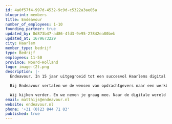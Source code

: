 ```yaml
---
id: 4a0f57f4-997d-4532-9c9d-c5322a3ae05a
blueprint: members
title: Endeavour
number_of_employees: 1-10
founding_partner: true
updated_by: 8d873b47-ad86-4fd3-9e95-27842ea80beb
updated_at: 1679673229
city: Haarlem
member_type: bedrijf
type: Bedrijf
employees: 11-50
province: Noord-Holland
logo: image-(2).png
description: |-
  Endeavour. In 15 jaar uitgegroeid tot een succesvol Haarlems digital agency. Een digital agency waar we met online creaties grenzen overbruggen en ongebaande paden betreden. Waar we het verschil willen en durven maken. En waar we niet alleen streven naar ons succes, maar juist ook naar het jouwe.

  Bij Endeavour vertalen we de wensen van opdrachtgevers naar een werkbaar concept. We luisteren naar je, grijpen de kern en verrassen je. We zijn niet bang tegen de stroom in te gaan. Door een disruptief blikveld te bieden, laten we zien hoe tegenwicht als inspiratiebron kan dienen. De wetenschap kent haar belangrijkste doorbraken immers ook alleen doordat men buiten de gebaande paden durfde te treden.

  Wij kijken verder. En we nemen je graag mee. Naar de digitale wereld van vandaag en morgen. Met jou veranderen we ieder vraagstuk in een impactvolle online strategie. Uitvoerbare ideeën om je online onmisbaar te maken. Want de kunst is niet alleen online te presenteren. Dat kan iedereen. De kunst is verder te kijken. En dat is onze expertise.
email: matthijs@endeavour.nl
website: endeavour.nl
phone: '+31 (0)23 844 71 03'
published: true
---
```

